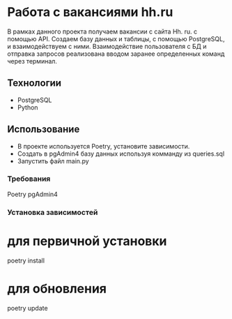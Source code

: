 # Работа с вакансиями hh.ru
В рамках данного проекта получаем вакансии с сайта Hh. ru. с помощью API. Создаем базу данных и таблицы, с помощью PostgreSQL, и взаимодействуем с ними. Взаимодействие пользователя с БД и отправка запросов реализована вводом заранее определенных команд через терминал.

## Технологии
- PostgreSQL
- Python

## Использование
- В проекте используется Poetry, установите зависимости.
- Создать в pgAdmin4 базу данных используя комманду из queries.sql
- Запустить файл main.py

### Требования
Poetry
pgAdmin4

### Установка зависимостей
# для первичной установки
poetry install
# для обновления
poetry update
